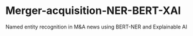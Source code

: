 # Merger-acquisition-NER-BERT-XAI
Named entity recognition in M&amp;A news using BERT-NER and Explainable AI
